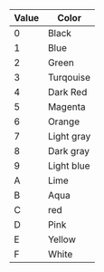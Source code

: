 | Value | Color      |
| ----- | ---------- |
| 0     | Black      |
| 1     | Blue       |
| 2     | Green      |
| 3     | Turqouise  |
| 4     | Dark Red   |
| 5     | Magenta    |
| 6     | Orange     |
| 7     | Light gray |
| 8     | Dark gray  |
| 9     | Light blue |
| A     | Lime       |
| B     | Aqua       |
| C     | red        |
| D     | Pink       |
| E     | Yellow     |
| F     | White      |